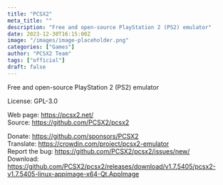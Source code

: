 ```yaml
---
title: "PCSX2"
meta_title: ""
description: "Free and open-source PlayStation 2 (PS2) emulator"
date: 2023-12-30T16:15:00Z
image: "/images/image-placeholder.png"
categories: ["Games"]
author: "PCSX2 Team"
tags: ["official"]
draft: false
---
```


Free and open-source PlayStation 2 (PS2) emulator

License: GPL-3.0

Web page: https://pcsx2.net/  
Source: https://github.com/PCSX2/pcsx2

Donate: https://github.com/sponsors/PCSX2  
Translate: https://crowdin.com/project/pcsx2-emulator  
Report the bug: https://github.com/PCSX2/pcsx2/issues/new/  
Download: https://github.com/PCSX2/pcsx2/releases/download/v1.7.5405/pcsx2-v1.7.5405-linux-appimage-x64-Qt.AppImage
